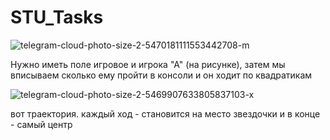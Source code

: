 # STU_Tasks

![telegram-cloud-photo-size-2-5470181111553442708-m](https://user-images.githubusercontent.com/97306702/203654331-0580e4e7-4acd-4123-a0fc-1ab080def8cb.jpg)

Нужно иметь поле игровое и игрока "А" (на рисунке), затем мы вписываем сколько ему пройти в консоли и он ходит по квадратикам

![telegram-cloud-photo-size-2-5469907633805837103-x](https://user-images.githubusercontent.com/97306702/203654366-12aa1677-c812-4a60-822d-c83f1cec4cc5.jpg)

вот траектория. каждый ход - становится на место звездочки и в конце - самый центр
